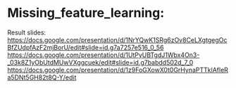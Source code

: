 # Missing_feature_learning:
Result slides:
https://docs.google.com/presentation/d/1NrYQwK1SRg6zOv8CeLXgtgegOcBfZUdpfAzF2mjBorU/edit#slide=id.g7a7257e516_0_56
https://docs.google.com/presentation/d/1UtPyUBTgdJ1Wbx4On3-_03k8Z1yObUtdMUwVXggcuek/edit#slide=id.g7babdd502d_7_0
https://docs.google.com/presentation/d/1z9FoGXowX0t0GrHynaPTTklAfleRa5DNt5GH82t8Q-Y/edit
